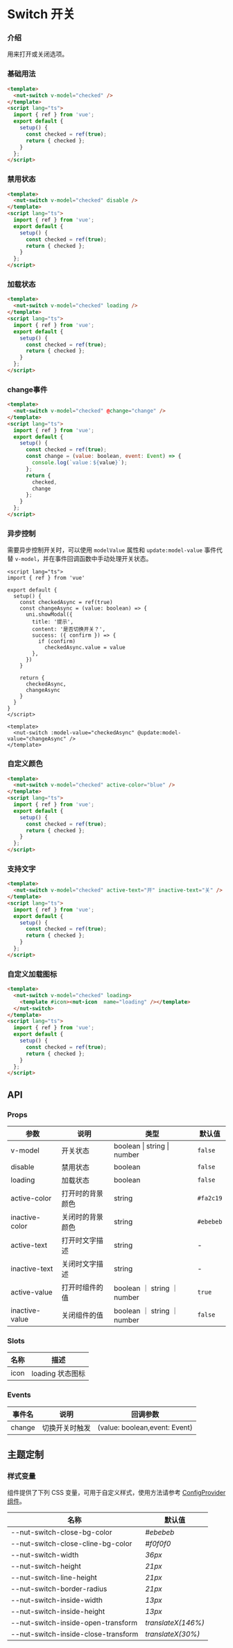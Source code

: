 # Switch 开关

### 介绍

用来打开或关闭选项。

### 基础用法

``` html
<template>
  <nut-switch v-model="checked" />
</template>
<script lang="ts">
  import { ref } from 'vue';
  export default {
    setup() {
      const checked = ref(true);
      return { checked };
    }
  };
</script>
```

### 禁用状态

``` html
<template>
  <nut-switch v-model="checked" disable />
</template>
<script lang="ts">
  import { ref } from 'vue';
  export default {
    setup() {
      const checked = ref(true);
      return { checked };
    }
  };
</script>
```

### 加载状态

``` html
<template>
  <nut-switch v-model="checked" loading />
</template>
<script lang="ts">
  import { ref } from 'vue';
  export default {
    setup() {
      const checked = ref(true);
      return { checked };
    }
  };
</script>
```

### change事件

``` html
<template>
  <nut-switch v-model="checked" @change="change" />
</template>
<script lang="ts">
  import { ref } from 'vue';
  export default {
    setup() {
      const checked = ref(true);
      const change = (value: boolean, event: Event) => {
        console.log(`value：${value}`);
      };
      return {
        checked,
        change
      };
    }
  };
</script>
```

### 异步控制

需要异步控制开关时，可以使用 `modelValue` 属性和 `update:model-value` 事件代替 `v-model`，并在事件回调函数中手动处理开关状态。

``` vue
<script lang="ts">
import { ref } from 'vue'

export default {
  setup() {
    const checkedAsync = ref(true)
    const changeAsync = (value: boolean) => {
      uni.showModal({
        title: '提示',
        content: '是否切换开关？',
        success: ({ confirm }) => {
          if (confirm)
            checkedAsync.value = value
        },
      })
    }

    return {
      checkedAsync,
      changeAsync
    }
  }
}
</script>

<template>
  <nut-switch :model-value="checkedAsync" @update:model-value="changeAsync" />
</template>
```

### 自定义颜色

``` html
<template>
  <nut-switch v-model="checked" active-color="blue" />
</template>
<script lang="ts">
  import { ref } from 'vue';
  export default {
    setup() {
      const checked = ref(true);
      return { checked };
    }
  };
</script>
```

### 支持文字

``` html
<template>
  <nut-switch v-model="checked" active-text="开" inactive-text="关" />
</template>
<script lang="ts">
  import { ref } from 'vue';
  export default {
    setup() {
      const checked = ref(true);
      return { checked };
    }
  };
</script>
```

### 自定义加载图标

``` html
<template>
  <nut-switch v-model="checked" loading>
    <template #icon><nut-icon  name="loading" /></template>
  </nut-switch>
</template>
<script lang="ts">
  import { ref } from 'vue';
  export default {
    setup() {
      const checked = ref(true);
      return { checked };
    }
  };
</script>
```

## API

### Props

| 参数           | 说明             | 类型                        | 默认值    |
| -------------- | ---------------- | --------------------------- | --------- |
| v-model        | 开关状态         | boolean \| string \| number | `false`   |
| disable        | 禁用状态         | boolean                     | `false`   |
| loading        | 加载状态         | boolean                     | `false`   |
| active-color   | 打开时的背景颜色 | string                      | `#fa2c19` |
| inactive-color | 关闭时的背景颜色 | string                      | `#ebebeb` |
| active-text    | 打开时文字描述   | string                      | -         |
| inactive-text  | 关闭时文字描述   | string                      | -         |
| active-value   | 打开时组件的值   | boolean ｜ string ｜number  | `true`    |
| inactive-value | 关闭组件的值     | boolean ｜ string ｜number  | `false`   |

### Slots

| 名称 | 描述             |
| ---- | ---------------- |
| icon | loading 状态图标 |

### Events

| 事件名 | 说明           | 回调参数                      |
| ------ | -------------- | ----------------------------- |
| change | 切换开关时触发 | (value: boolean,event: Event) |

## 主题定制

### 样式变量

组件提供了下列 CSS 变量，可用于自定义样式，使用方法请参考 [ConfigProvider 组件](/components/basic/configprovider)。

| 名称                                | 默认值             |
| ----------------------------------- | ------------------ |
| --nut-switch-close-bg-color         | _#ebebeb_          |
| --nut-switch-close-cline-bg-color   | _#f0f0f0_          |
| --nut-switch-width                  | _36px_             |
| --nut-switch-height                 | _21px_             |
| --nut-switch-line-height            | _21px_             |
| --nut-switch-border-radius          | _21px_             |
| --nut-switch-inside-width           | _13px_             |
| --nut-switch-inside-height          | _13px_             |
| --nut-switch-inside-open-transform  | _translateX(146%)_ |
| --nut-switch-inside-close-transform | _translateX(30%)_  |
